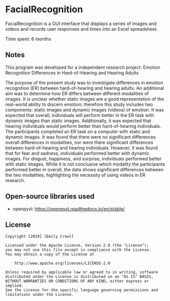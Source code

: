 # FacialRecognition

FacialRecognition is a GUI interface that displays a series of images and videos and records user responses and times into an Excel spreadsheet.

Time spent: 6 months

## Notes

This program was developed for a independent research project: Emotion Recognition Differences in Hard-of-Hearing and Hearing Adults

The purpose of the present study was to investigate differences in emotion recognition (ER) between hard-of-hearing and hearing adults. An additional aim was to determine how ER differs between different modalities of images. It is unclear whether static images are a good representation of the real-world ability to discern emotion; therefore this study includes two components: static images and dynamic images (videos) of emotion. It was expected that overall, individuals will perform better in the ER task with dynamic images than static images. Additionally, it was expected that hearing individuals would perform better than hard-of-hearing individuals. The participants completed an ER task on a computer with static and dynamic images. It was found that there were no significant differences overall differences in modalities, nor were there significant differences between hard-of-hearing and hearing individuals. However, it was found that for fear and sadness, individuals performed better with dynamic images. For disgust, happiness, and surprise, individuals performed better with static images. While it is not conclusive which modality the participants performed better in overall, the data shows significant differences between the two modalities, highlighting the necessity of using videos in ER research.


## Open-source libraries used

- openpyxl: https://openpyxl.readthedocs.io/en/stable/

## License

    Copyright [2019] [Emily Crowl]

    Licensed under the Apache License, Version 2.0 (the "License");
    you may not use this file except in compliance with the License.
    You may obtain a copy of the License at

        http://www.apache.org/licenses/LICENSE-2.0

    Unless required by applicable law or agreed to in writing, software
    distributed under the License is distributed on an "AS IS" BASIS,
    WITHOUT WARRANTIES OR CONDITIONS OF ANY KIND, either express or implied.
    See the License for the specific language governing permissions and
    limitations under the License.
